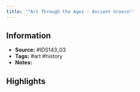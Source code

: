 ```yaml
---
title: '"Art Through the Ages - Ancient Greece"'
---
```

## Information
- **Source:** #IDS143_03 
- **Tags:** #art #history 
- **Notes:** 

## Highlights